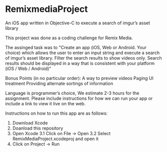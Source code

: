 # RemixmediaProject
An iOS app written in Objective-C to execute a search of imgur’s asset library

This project was done as a coding challenge for Remix Media. 

The assinged task was to "Create an app (iOS, Web or Android. Your choice) which allows the user to enter an input string and execute a search of imgur’s asset library. Filter the search results to show videos only. Search results should be displayed in a way that is consistent with your platform (iOS / Web / Android)"

Bonus Points (in no particular order):
A way to preview videos
Paging
UI treatment
Providing alternate sortings of information

Language is programmer’s choice, We estimate 2-3 hours for the assignment.
Please include instructions for how we can run your app or include a link to view it live on the web.

Instructions on how to run this app are as follows:
1. Download Xcode
2. Doanload this repository
3. Open Xcode 
3.1 Click on File -> Open
3.2 Select RemixMediaProject.xcodeproj and open it
4. Click on Project -> Run
